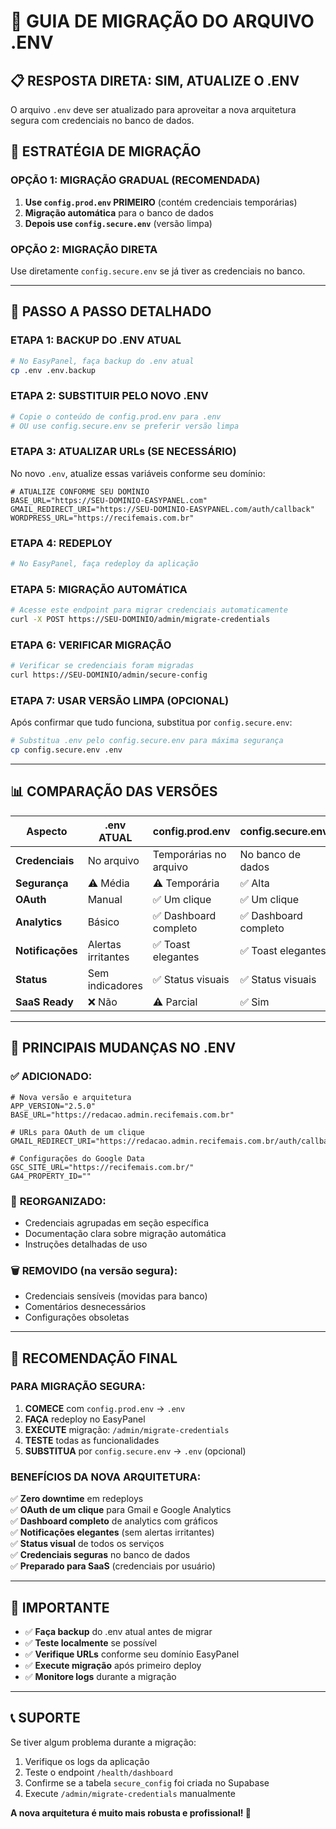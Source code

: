 # 🔄 GUIA DE MIGRAÇÃO DO ARQUIVO .ENV

## 📋 **RESPOSTA DIRETA: SIM, ATUALIZE O .ENV**

O arquivo `.env` deve ser atualizado para aproveitar a nova arquitetura segura com credenciais no banco de dados.

## 🎯 **ESTRATÉGIA DE MIGRAÇÃO**

### **OPÇÃO 1: MIGRAÇÃO GRADUAL (RECOMENDADA)**

1. **Use `config.prod.env` PRIMEIRO** (contém credenciais temporárias)
2. **Migração automática** para o banco de dados
3. **Depois use `config.secure.env`** (versão limpa)

### **OPÇÃO 2: MIGRAÇÃO DIRETA**

Use diretamente `config.secure.env` se já tiver as credenciais no banco.

---

## 🚀 **PASSO A PASSO DETALHADO**

### **ETAPA 1: BACKUP DO .ENV ATUAL**
```bash
# No EasyPanel, faça backup do .env atual
cp .env .env.backup
```

### **ETAPA 2: SUBSTITUIR PELO NOVO .ENV**
```bash
# Copie o conteúdo de config.prod.env para .env
# OU use config.secure.env se preferir versão limpa
```

### **ETAPA 3: ATUALIZAR URLs (SE NECESSÁRIO)**
No novo `.env`, atualize essas variáveis conforme seu domínio:

```env
# ATUALIZE CONFORME SEU DOMÍNIO
BASE_URL="https://SEU-DOMINIO-EASYPANEL.com"
GMAIL_REDIRECT_URI="https://SEU-DOMINIO-EASYPANEL.com/auth/callback"
WORDPRESS_URL="https://recifemais.com.br"
```

### **ETAPA 4: REDEPLOY**
```bash
# No EasyPanel, faça redeploy da aplicação
```

### **ETAPA 5: MIGRAÇÃO AUTOMÁTICA**
```bash
# Acesse este endpoint para migrar credenciais automaticamente
curl -X POST https://SEU-DOMINIO/admin/migrate-credentials
```

### **ETAPA 6: VERIFICAR MIGRAÇÃO**
```bash
# Verificar se credenciais foram migradas
curl https://SEU-DOMINIO/admin/secure-config
```

### **ETAPA 7: USAR VERSÃO LIMPA (OPCIONAL)**
Após confirmar que tudo funciona, substitua por `config.secure.env`:

```bash
# Substitua .env pelo config.secure.env para máxima segurança
cp config.secure.env .env
```

---

## 📊 **COMPARAÇÃO DAS VERSÕES**

| Aspecto | .env ATUAL | config.prod.env | config.secure.env |
|---------|------------|-----------------|-------------------|
| **Credenciais** | No arquivo | Temporárias no arquivo | No banco de dados |
| **Segurança** | ⚠️ Média | ⚠️ Temporária | ✅ Alta |
| **OAuth** | Manual | ✅ Um clique | ✅ Um clique |
| **Analytics** | Básico | ✅ Dashboard completo | ✅ Dashboard completo |
| **Notificações** | Alertas irritantes | ✅ Toast elegantes | ✅ Toast elegantes |
| **Status** | Sem indicadores | ✅ Status visuais | ✅ Status visuais |
| **SaaS Ready** | ❌ Não | ⚠️ Parcial | ✅ Sim |

---

## 🔧 **PRINCIPAIS MUDANÇAS NO .ENV**

### ✅ **ADICIONADO:**
```env
# Nova versão e arquitetura
APP_VERSION="2.5.0"
BASE_URL="https://redacao.admin.recifemais.com.br"

# URLs para OAuth de um clique
GMAIL_REDIRECT_URI="https://redacao.admin.recifemais.com.br/auth/callback"

# Configurações do Google Data
GSC_SITE_URL="https://recifemais.com.br/"
GA4_PROPERTY_ID=""
```

### 🔄 **REORGANIZADO:**
- Credenciais agrupadas em seção específica
- Documentação clara sobre migração automática
- Instruções detalhadas de uso

### 🗑️ **REMOVIDO (na versão segura):**
- Credenciais sensíveis (movidas para banco)
- Comentários desnecessários
- Configurações obsoletas

---

## 🎯 **RECOMENDAÇÃO FINAL**

### **PARA MIGRAÇÃO SEGURA:**

1. **COMECE** com `config.prod.env` → `.env`
2. **FAÇA** redeploy no EasyPanel
3. **EXECUTE** migração: `/admin/migrate-credentials`
4. **TESTE** todas as funcionalidades
5. **SUBSTITUA** por `config.secure.env` → `.env` (opcional)

### **BENEFÍCIOS DA NOVA ARQUITETURA:**

✅ **Zero downtime** em redeploys  
✅ **OAuth de um clique** para Gmail e Google Analytics  
✅ **Dashboard completo** de analytics com gráficos  
✅ **Notificações elegantes** (sem alertas irritantes)  
✅ **Status visual** de todos os serviços  
✅ **Credenciais seguras** no banco de dados  
✅ **Preparado para SaaS** (credenciais por usuário)  

---

## 🚨 **IMPORTANTE**

- ✅ **Faça backup** do .env atual antes de migrar
- ✅ **Teste localmente** se possível
- ✅ **Verifique URLs** conforme seu domínio EasyPanel
- ✅ **Execute migração** após primeiro deploy
- ✅ **Monitore logs** durante a migração

---

## 📞 **SUPORTE**

Se tiver algum problema durante a migração:

1. Verifique os logs da aplicação
2. Teste o endpoint `/health/dashboard`
3. Confirme se a tabela `secure_config` foi criada no Supabase
4. Execute `/admin/migrate-credentials` manualmente

**A nova arquitetura é muito mais robusta e profissional! 🚀** 